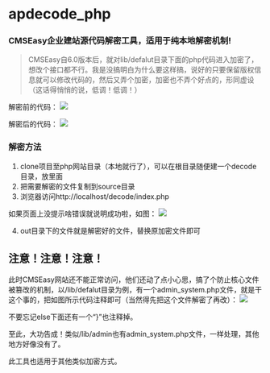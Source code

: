 # apdecode_php

### CMSEasy企业建站源代码解密工具，适用于纯本地解密机制!
> CMSEasy自6.0版本后，就对lib/defalut目录下面的php代码进入加密了，想改个接口都不行。我是没搞明白为什么要这样搞，说好的只要保留版权信息就可以修改代码的，然后又弄个加密，加密也不弄个好点的，形同虚设（这话得悄悄的说，低调！低调！）

解密前的代码：
![](https://raw.githubusercontent.com/wiki/inmyjs/apdecode_php/images/1.png)

解密后的代码：
![](https://raw.githubusercontent.com/wiki/inmyjs/apdecode_php/images/images/2.png)

### 解密方法
1. clone项目至php网站目录（本地就行了），可以在根目录随便建一个decode目录，放里面
2. 把需要解密的文件复制到source目录
3. 浏览器访问http://localhost/decode/index.php

如果页面上没提示啥错误就说明成功啦，如图：
![](https://raw.githubusercontent.com/wiki/inmyjs/apdecode_php/images/images/4.png)

4. out目录下的文件就是解密好的文件，替换原加密文件即可

## 注意！注意！注意！
此时CMSEasy网站还不能正常访问，他们还动了点小心思，搞了个防止核心文件被篡改的机制，以/lib/defalut目录为例，有一个admin_system.php文件，就是干这个事的，把如图所示代码注释即可（当然得先把这个文件解密了再改）：
![](https://raw.githubusercontent.com/wiki/inmyjs/apdecode_php/images/images/3.png)

不要忘记else下面还有一个“}”也注释掉。

至此，大功告成！类似/lib/admin也有admin_system.php文件，一样处理，其他地方好像没有了。

此工具也适用于其他类似加密方式。

